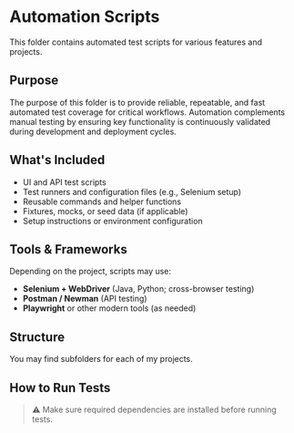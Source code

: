 # Automation Scripts

This folder contains automated test scripts for various features and projects.

## Purpose

The purpose of this folder is to provide reliable, repeatable, and fast automated test coverage for critical workflows. Automation complements manual testing by ensuring key functionality is continuously validated during development and deployment cycles.

## What's Included

- UI and API test scripts
- Test runners and configuration files (e.g., Selenium setup)
- Reusable commands and helper functions
- Fixtures, mocks, or seed data (if applicable)
- Setup instructions or environment configuration

## Tools & Frameworks

Depending on the project, scripts may use:
- **Selenium + WebDriver** (Java, Python; cross-browser testing)
- **Postman / Newman** (API testing)
- **Playwright** or other modern tools (as needed)

## Structure

You may find subfolders for each of my projects.

## How to Run Tests

> ⚠️ Make sure required dependencies are installed before running tests.
